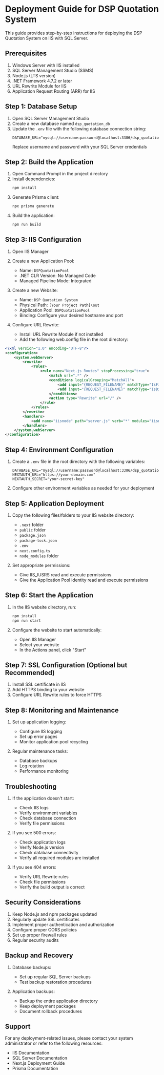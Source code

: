 # Deployment Guide for DSP Quotation System

This guide provides step-by-step instructions for deploying the DSP Quotation System on IIS with SQL Server.

## Prerequisites

1. Windows Server with IIS installed
2. SQL Server Management Studio (SSMS)
3. Node.js (LTS version)
4. .NET Framework 4.7.2 or later
5. URL Rewrite Module for IIS
6. Application Request Routing (ARR) for IIS

## Step 1: Database Setup

1. Open SQL Server Management Studio
2. Create a new database named `dsp_quotation_db`
3. Update the `.env` file with the following database connection string:
   ```
   DATABASE_URL="mysql://username:password@localhost:3306/dsp_quotation_db"
   ```
   Replace username and password with your SQL Server credentials

## Step 2: Build the Application

1. Open Command Prompt in the project directory
2. Install dependencies:
   ```bash
   npm install
   ```
3. Generate Prisma client:
   ```bash
   npx prisma generate
   ```
4. Build the application:
   ```bash
   npm run build
   ```

## Step 3: IIS Configuration

1. Open IIS Manager
2. Create a new Application Pool:
   - Name: `DSPQuotationPool`
   - .NET CLR Version: No Managed Code
   - Managed Pipeline Mode: Integrated

3. Create a new Website:
   - Name: `DSP Quotation System`
   - Physical Path: `[Your Project Path]\out`
   - Application Pool: `DSPQuotationPool`
   - Binding: Configure your desired hostname and port

4. Configure URL Rewrite:
   - Install URL Rewrite Module if not installed
   - Add the following web.config file in the root directory:

```xml
<?xml version="1.0" encoding="UTF-8"?>
<configuration>
    <system.webServer>
        <rewrite>
            <rules>
                <rule name="Next.js Routes" stopProcessing="true">
                    <match url=".*" />
                    <conditions logicalGrouping="MatchAll">
                        <add input="{REQUEST_FILENAME}" matchType="IsFile" negate="true" />
                        <add input="{REQUEST_FILENAME}" matchType="IsDirectory" negate="true" />
                    </conditions>
                    <action type="Rewrite" url="/" />
                </rule>
            </rules>
        </rewrite>
        <handlers>
            <add name="iisnode" path="server.js" verb="*" modules="iisnode" />
        </handlers>
    </system.webServer>
</configuration>
```

## Step 4: Environment Configuration

1. Create a `.env` file in the root directory with the following variables:
   ```
   DATABASE_URL="mysql://username:password@localhost:3306/dsp_quotation_db"
   NEXTAUTH_URL="https://your-domain.com"
   NEXTAUTH_SECRET="your-secret-key"
   ```

2. Configure other environment variables as needed for your deployment

## Step 5: Application Deployment

1. Copy the following files/folders to your IIS website directory:
   - `.next` folder
   - `public` folder
   - `package.json`
   - `package-lock.json`
   - `.env`
   - `next.config.ts`
   - `node_modules` folder

2. Set appropriate permissions:
   - Give IIS_IUSRS read and execute permissions
   - Give the Application Pool identity read and execute permissions

## Step 6: Start the Application

1. In the IIS website directory, run:
   ```bash
   npm install
   npm run start
   ```

2. Configure the website to start automatically:
   - Open IIS Manager
   - Select your website
   - In the Actions panel, click "Start"

## Step 7: SSL Configuration (Optional but Recommended)

1. Install SSL certificate in IIS
2. Add HTTPS binding to your website
3. Configure URL Rewrite rules to force HTTPS

## Step 8: Monitoring and Maintenance

1. Set up application logging:
   - Configure IIS logging
   - Set up error pages
   - Monitor application pool recycling

2. Regular maintenance tasks:
   - Database backups
   - Log rotation
   - Performance monitoring

## Troubleshooting

1. If the application doesn't start:
   - Check IIS logs
   - Verify environment variables
   - Check database connection
   - Verify file permissions

2. If you see 500 errors:
   - Check application logs
   - Verify Node.js version
   - Check database connectivity
   - Verify all required modules are installed

3. If you see 404 errors:
   - Verify URL Rewrite rules
   - Check file permissions
   - Verify the build output is correct

## Security Considerations

1. Keep Node.js and npm packages updated
2. Regularly update SSL certificates
3. Implement proper authentication and authorization
4. Configure proper CORS policies
5. Set up proper firewall rules
6. Regular security audits

## Backup and Recovery

1. Database backups:
   - Set up regular SQL Server backups
   - Test backup restoration procedures

2. Application backups:
   - Backup the entire application directory
   - Keep deployment packages
   - Document rollback procedures

## Support

For any deployment-related issues, please contact your system administrator or refer to the following resources:
- IIS Documentation
- SQL Server Documentation
- Next.js Deployment Guide
- Prisma Documentation 